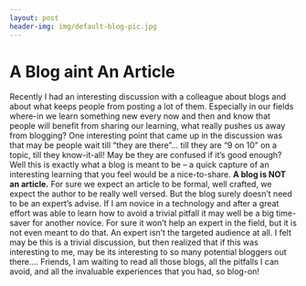 ```yaml
---
layout: post
header-img: img/default-blog-pic.jpg
---
```


# A Blog aint An Article

Recently I had an interesting discussion with a colleague about blogs and about what keeps people from posting a lot of them. Especially in our fields where-in we learn something new every now and then and know that people will benefit from sharing our learning, what really pushes us away from blogging?  One interesting point that came up in the discussion was that may be people wait till “they are there”… till they are “9 on 10” on a topic, till they know-it-all! May be they are confused if it’s good enough? Well this is exactly what a blog is meant to be – a quick capture of an interesting learning that you feel would be a nice-to-share. **A blog is NOT an article.** For sure we expect an article to be formal, well crafted, we expect the author to be really well versed. But the blog surely doesn’t need to be an expert’s advise. If I am novice in a technology and after a great effort was able to learn how to avoid a trivial pitfall it may well be a big time-saver for another novice. For sure it won’t help an expert in the field, but it is not even meant to do that. An expert isn’t the targeted audience at all. I felt may be this is a trivial discussion, but then realized that if this was interesting to me, may be its interesting to so many potential bloggers out there…. Friends, I am waiting to read all those blogs, all the pitfalls I can avoid, and all the invaluable experiences that you had, so blog-on!
